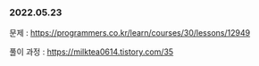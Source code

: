 ### 2022.05.23

문제 : https://programmers.co.kr/learn/courses/30/lessons/12949

풀이 과정 :  https://milktea0614.tistory.com/35
